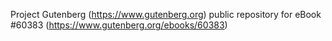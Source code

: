 Project Gutenberg (https://www.gutenberg.org) public repository for
eBook #60383 (https://www.gutenberg.org/ebooks/60383)

